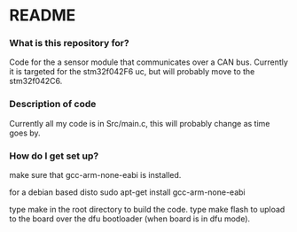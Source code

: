 # README #


### What is this repository for? ###

Code for the a sensor module that communicates over a CAN bus. 
Currently it is targeted for the stm32f042F6 uc, but will probably move to the stm32f042C6.

### Description of code ###

Currently all my code is in Src/main.c, this will probably change as time goes by.

### How do I get set up? ###

make sure that gcc-arm-none-eabi is installed.

for a debian based disto
sudo apt-get install gcc-arm-none-eabi

type make in the root directory to build the code.
type make flash to upload to the board over the dfu bootloader (when board is in dfu mode).